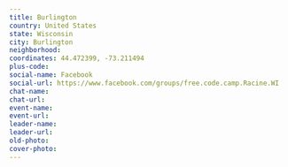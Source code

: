 ```yaml
---
title: Burlington
country: United States
state: Wisconsin
city: Burlington
neighborhood: 
coordinates: 44.472399, -73.211494
plus-code:
social-name: Facebook
social-url: https://www.facebook.com/groups/free.code.camp.Racine.WI
chat-name:
chat-url:
event-name:
event-url:
leader-name:
leader-url:
old-photo: 
cover-photo:
---
```

